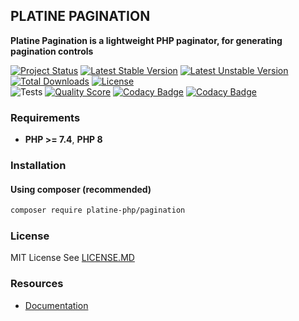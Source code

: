 ## PLATINE PAGINATION
**Platine Pagination is a lightweight PHP paginator, for generating pagination controls**

[![Project Status](http://opensource.box.com/badges/active.svg)](http://opensource.box.com/badges)
[![Latest Stable Version](https://poser.pugx.org/platine-php/pagination/v)](https://packagist.org/packages/platine-php/pagination)
[![Latest Unstable Version](https://poser.pugx.org/platine-php/pagination/v/unstable)](https://packagist.org/packages/platine-php/pagination)
[![Total Downloads](https://poser.pugx.org/platine-php/pagination/downloads)](https://packagist.org/packages/platine-php/pagination)
[![License](https://poser.pugx.org/platine-php/pagination/license)](https://packagist.org/packages/platine-php/pagination)  
![Tests](https://github.com/platine-php/pagination/actions/workflows/ci.yml/badge.svg)
[![Quality Score](https://img.shields.io/scrutinizer/g/platine-php/pagination.svg?style=flat-square)](https://scrutinizer-ci.com/g/platine-php/pagination)
[![Codacy Badge](https://app.codacy.com/project/badge/Grade/c60bca19b93347159cfd771a8dc9de7e)](https://app.codacy.com/gh/platine-php/pagination/dashboard?utm_source=gh&utm_medium=referral&utm_content=&utm_campaign=Badge_grade)
[![Codacy Badge](https://app.codacy.com/project/badge/Coverage/c60bca19b93347159cfd771a8dc9de7e)](https://app.codacy.com/gh/platine-php/pagination/dashboard?utm_source=gh&utm_medium=referral&utm_content=&utm_campaign=Badge_coverage)

### Requirements 
- **PHP >= 7.4**, **PHP 8** 

### Installation
#### Using composer (recommended)
```bash
composer require platine-php/pagination
```

### License
MIT License See [LICENSE.MD](LICENSE.MD)

### Resources
- [Documentation](https://docs.platine-php.com/packages/pagination)